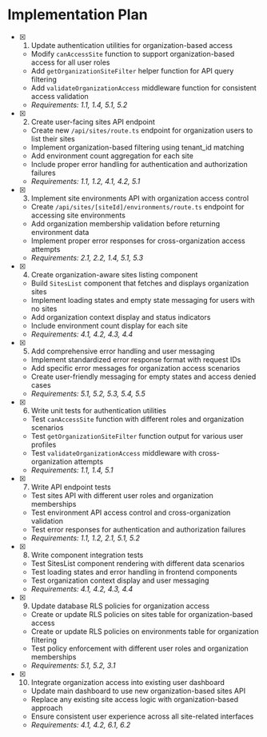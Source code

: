 # Implementation Plan

- [x] 1. Update authentication utilities for organization-based access

  - Modify `canAccessSite` function to support organization-based access for all user roles
  - Add `getOrganizationSiteFilter` helper function for API query filtering
  - Add `validateOrganizationAccess` middleware function for consistent access validation
  - _Requirements: 1.1, 1.4, 5.1, 5.2_

- [x] 2. Create user-facing sites API endpoint

  - Create new `/api/sites/route.ts` endpoint for organization users to list their sites
  - Implement organization-based filtering using tenant_id matching
  - Add environment count aggregation for each site
  - Include proper error handling for authentication and authorization failures
  - _Requirements: 1.1, 1.2, 4.1, 4.2, 5.1_

- [x] 3. Implement site environments API with organization access control

  - Create `/api/sites/[siteId]/environments/route.ts` endpoint for accessing site environments
  - Add organization membership validation before returning environment data
  - Implement proper error responses for cross-organization access attempts
  - _Requirements: 2.1, 2.2, 1.4, 5.1, 5.3_

- [x] 4. Create organization-aware sites listing component

  - Build `SitesList` component that fetches and displays organization sites
  - Implement loading states and empty state messaging for users with no sites
  - Add organization context display and status indicators
  - Include environment count display for each site
  - _Requirements: 4.1, 4.2, 4.3, 4.4_

- [x] 5. Add comprehensive error handling and user messaging

  - Implement standardized error response format with request IDs
  - Add specific error messages for organization access scenarios
  - Create user-friendly messaging for empty states and access denied cases
  - _Requirements: 5.1, 5.2, 5.3, 5.4, 5.5_

- [x] 6. Write unit tests for authentication utilities

  - Test `canAccessSite` function with different roles and organization scenarios
  - Test `getOrganizationSiteFilter` function output for various user profiles
  - Test `validateOrganizationAccess` middleware with cross-organization attempts
  - _Requirements: 1.1, 1.4, 5.1_

- [x] 7. Write API endpoint tests

  - Test sites API with different user roles and organization memberships
  - Test environment API access control and cross-organization validation
  - Test error responses for authentication and authorization failures
  - _Requirements: 1.1, 1.2, 2.1, 5.1, 5.2_

- [x] 8. Write component integration tests

  - Test SitesList component rendering with different data scenarios
  - Test loading states and error handling in frontend components
  - Test organization context display and user messaging
  - _Requirements: 4.1, 4.2, 4.3, 4.4_

- [x] 9. Update database RLS policies for organization access

  - Create or update RLS policies on sites table for organization-based access
  - Create or update RLS policies on environments table for organization filtering
  - Test policy enforcement with different user roles and organization memberships
  - _Requirements: 5.1, 5.2, 3.1_

- [x] 10. Integrate organization access into existing user dashboard
  - Update main dashboard to use new organization-based sites API
  - Replace any existing site access logic with organization-based approach
  - Ensure consistent user experience across all site-related interfaces
  - _Requirements: 4.1, 4.2, 6.1, 6.2_
